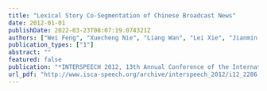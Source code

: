 ```yaml
---
title: "Lexical Story Co-Segmentation of Chinese Broadcast News"
date: 2012-01-01
publishDate: 2022-03-23T08:07:19.074321Z
authors: ["Wei Feng", "Xuecheng Nie", "Liang Wan", "Lei Xie", "Jianmin Jiang"]
publication_types: ["1"]
abstract: ""
featured: false
publication: "*INTERSPEECH 2012, 13th Annual Conference of the International Speech Communication Association, Portland, Oregon, USA, September 9-13, 2012*"
url_pdf: "http://www.isca-speech.org/archive/interspeech_2012/i12_2286.html"
---
```


